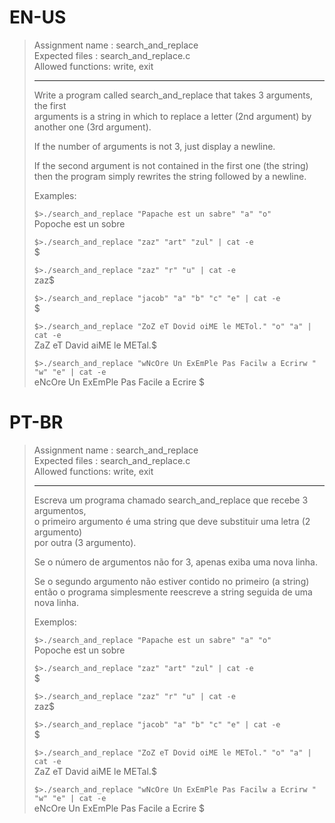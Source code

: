 # EN-US

> Assignment name  : search_and_replace   
> Expected files   : search_and_replace.c   
> Allowed functions: write, exit   
> 
> --------------------------------------------------------------------------------
> 
> Write a program called search_and_replace that takes 3 arguments, the first   
> arguments is a string in which to replace a letter (2nd argument) by   
> another one (3rd argument).   
> 
> If the number of arguments is not 3, just display a newline.   
> 
> If the second argument is not contained in the first one (the string)   
> then the program simply rewrites the string followed by a newline.   
> 
> Examples:   
> 
> `$>./search_and_replace "Papache est un sabre" "a" "o"`   
> Popoche est un sobre   
> 
> `$>./search_and_replace "zaz" "art" "zul" | cat -e`   
> $   
> 
> `$>./search_and_replace "zaz" "r" "u" | cat -e`   
> zaz$   
> 
> `$>./search_and_replace "jacob" "a" "b" "c" "e" | cat -e`   
> $   
> 
> `$>./search_and_replace "ZoZ eT Dovid oiME le METol." "o" "a" | cat -e`   
> ZaZ eT David aiME le METal.$   
> 
> `$>./search_and_replace "wNcOre Un ExEmPle Pas Facilw a Ecrirw " "w" "e" | cat -e`   
> eNcOre Un ExEmPle Pas Facile a Ecrire $   

# PT-BR

> Assignment name  : search_and_replace   
> Expected files   : search_and_replace.c   
> Allowed functions: write, exit   
> 
> --------------------------------------------------------------------------------
> 
> Escreva um programa chamado search_and_replace que recebe 3 argumentos,   
> o primeiro argumento é uma string que deve substituir uma letra (2 argumento)   
> por outra (3 argumento).   
> 
> Se o número de argumentos não for 3, apenas exiba uma nova linha.   
> 
> Se o segundo argumento não estiver contido no primeiro (a string)   
> então o programa simplesmente reescreve a string seguida de uma nova linha.   
> 
> Exemplos:
> 
> `$>./search_and_replace "Papache est un sabre" "a" "o"`   
> Popoche est un sobre   
> 
> `$>./search_and_replace "zaz" "art" "zul" | cat -e`   
> $   
> 
> `$>./search_and_replace "zaz" "r" "u" | cat -e`   
> zaz$   
> 
> `$>./search_and_replace "jacob" "a" "b" "c" "e" | cat -e`   
> $   
> 
> `$>./search_and_replace "ZoZ eT Dovid oiME le METol." "o" "a" | cat -e`   
> ZaZ eT David aiME le METal.$   
> 
> `$>./search_and_replace "wNcOre Un ExEmPle Pas Facilw a Ecrirw " "w" "e" | cat -e`   
> eNcOre Un ExEmPle Pas Facile a Ecrire $   
